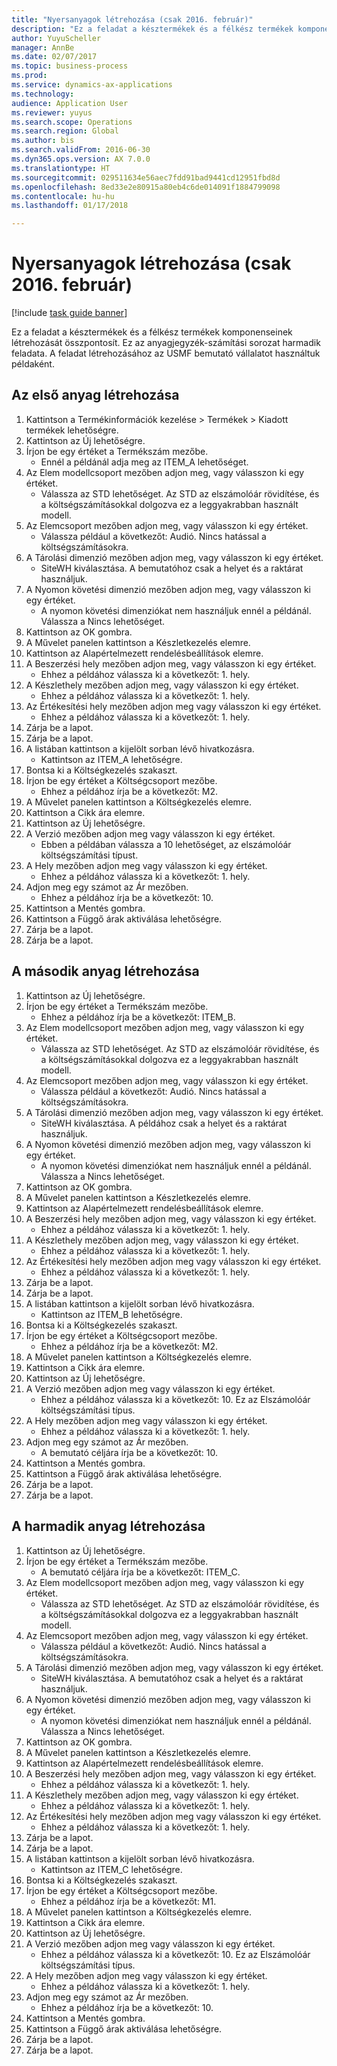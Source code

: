 ```yaml
--- 
title: "Nyersanyagok létrehozása (csak 2016. február)"
description: "Ez a feladat a késztermékek és a félkész termékek komponenseinek létrehozását összpontosít."
author: YuyuScheller
manager: AnnBe
ms.date: 02/07/2017
ms.topic: business-process
ms.prod: 
ms.service: dynamics-ax-applications
ms.technology: 
audience: Application User
ms.reviewer: yuyus
ms.search.scope: Operations
ms.search.region: Global
ms.author: bis
ms.search.validFrom: 2016-06-30
ms.dyn365.ops.version: AX 7.0.0
ms.translationtype: HT
ms.sourcegitcommit: 029511634e56aec7fdd91bad9441cd12951fbd8d
ms.openlocfilehash: 8ed33e2e80915a80eb4c6de014091f1884799098
ms.contentlocale: hu-hu
ms.lasthandoff: 01/17/2018

---
```

# <a name="create-raw-materials-february-2016-only"></a>Nyersanyagok létrehozása (csak 2016. február)

[!include [task guide banner](../../includes/task-guide-banner.md)]

Ez a feladat a késztermékek és a félkész termékek komponenseinek létrehozását összpontosít. Ez az anyagjegyzék-számítási sorozat harmadik feladata. A feladat létrehozásához az USMF bemutató vállalatot használtuk példaként.


## <a name="create-the-first-material"></a>Az első anyag létrehozása
1. Kattintson a Termékinformációk kezelése > Termékek > Kiadott termékek lehetőségre.
2. Kattintson az Új lehetőségre.
3. Írjon be egy értéket a Termékszám mezőbe.
    * Ennél a példánál adja meg az ITEM_A lehetőséget.  
4. Az Elem modellcsoport mezőben adjon meg, vagy válasszon ki egy értéket.
    * Válassza az STD lehetőséget. Az STD az elszámolóár rövidítése, és a költségszámításokkal dolgozva ez a leggyakrabban használt modell.  
5. Az Elemcsoport mezőben adjon meg, vagy válasszon ki egy értéket.
    * Válassza például a következőt: Audió. Nincs hatással a költségszámításokra.  
6. A Tárolási dimenzió mezőben adjon meg, vagy válasszon ki egy értéket.
    * SiteWH kiválasztása. A bemutatóhoz csak a helyet és a raktárat használjuk.  
7. A Nyomon követési dimenzió mezőben adjon meg, vagy válasszon ki egy értéket.
    * A nyomon követési dimenziókat nem használjuk ennél a példánál. Válassza a Nincs lehetőséget.  
8. Kattintson az OK gombra.
9. A Művelet panelen kattintson a Készletkezelés elemre.
10. Kattintson az Alapértelmezett rendelésbeállítások elemre.
11. A Beszerzési hely mezőben adjon meg, vagy válasszon ki egy értéket.
    * Ehhez a példához válassza ki a következőt: 1. hely.  
12. A Készlethely mezőben adjon meg, vagy válasszon ki egy értéket.
    * Ehhez a példához válassza ki a következőt: 1. hely.  
13. Az Értékesítési hely mezőben adjon meg vagy válasszon ki egy értéket.
    * Ehhez a példához válassza ki a következőt: 1. hely.  
14. Zárja be a lapot.
15. Zárja be a lapot.
16. A listában kattintson a kijelölt sorban lévő hivatkozásra.
    * Kattintson az ITEM_A lehetőségre.  
17. Bontsa ki a Költségkezelés szakaszt.
18. Írjon be egy értéket a Költségcsoport mezőbe.
    * Ehhez a példához írja be a következőt: M2.  
19. A Művelet panelen kattintson a Költségkezelés elemre.
20. Kattintson a Cikk ára elemre.
21. Kattintson az Új lehetőségre.
22. A Verzió mezőben adjon meg vagy válasszon ki egy értéket.
    * Ebben a példában válassza a 10 lehetőséget, az elszámolóár költségszámítási típust.  
23. A Hely mezőben adjon meg vagy válasszon ki egy értéket.
    * Ehhez a példához válassza ki a következőt: 1. hely.  
24. Adjon meg egy számot az Ár mezőben.
    * Ehhez a példához írja be a következőt: 10.  
25. Kattintson a Mentés gombra.
26. Kattintson a Függő árak aktiválása lehetőségre.
27. Zárja be a lapot.
28. Zárja be a lapot.

## <a name="create-the-second-material"></a>A második anyag létrehozása
1. Kattintson az Új lehetőségre.
2. Írjon be egy értéket a Termékszám mezőbe.
    * Ehhez a példához írja be a következőt: ITEM_B.  
3. Az Elem modellcsoport mezőben adjon meg, vagy válasszon ki egy értéket.
    * Válassza az STD lehetőséget. Az STD az elszámolóár rövidítése, és a költségszámításokkal dolgozva ez a leggyakrabban használt modell.  
4. Az Elemcsoport mezőben adjon meg, vagy válasszon ki egy értéket.
    * Válassza például a következőt: Audió. Nincs hatással a költségszámításokra.  
5. A Tárolási dimenzió mezőben adjon meg, vagy válasszon ki egy értéket.
    * SiteWH kiválasztása. A példához csak a helyet és a raktárat használjuk.  
6. A Nyomon követési dimenzió mezőben adjon meg, vagy válasszon ki egy értéket.
    * A nyomon követési dimenziókat nem használjuk ennél a példánál. Válassza a Nincs lehetőséget.  
7. Kattintson az OK gombra.
8. A Művelet panelen kattintson a Készletkezelés elemre.
9. Kattintson az Alapértelmezett rendelésbeállítások elemre.
10. A Beszerzési hely mezőben adjon meg, vagy válasszon ki egy értéket.
    * Ehhez a példához válassza ki a következőt: 1. hely.  
11. A Készlethely mezőben adjon meg, vagy válasszon ki egy értéket.
    * Ehhez a példához válassza ki a következőt: 1. hely.  
12. Az Értékesítési hely mezőben adjon meg vagy válasszon ki egy értéket.
    * Ehhez a példához válassza ki a következőt: 1. hely.  
13. Zárja be a lapot.
14. Zárja be a lapot.
15. A listában kattintson a kijelölt sorban lévő hivatkozásra.
    * Kattintson az ITEM_B lehetőségre.  
16. Bontsa ki a Költségkezelés szakaszt.
17. Írjon be egy értéket a Költségcsoport mezőbe.
    * Ehhez a példához írja be a következőt: M2.  
18. A Művelet panelen kattintson a Költségkezelés elemre.
19. Kattintson a Cikk ára elemre.
20. Kattintson az Új lehetőségre.
21. A Verzió mezőben adjon meg vagy válasszon ki egy értéket.
    * Ehhez a példához válassza ki a következőt: 10. Ez az Elszámolóár költségszámítási típus.  
22. A Hely mezőben adjon meg vagy válasszon ki egy értéket.
    * Ehhez a példához válassza ki a következőt: 1. hely.  
23. Adjon meg egy számot az Ár mezőben.
    * A bemutató céljára írja be a következőt: 10.  
24. Kattintson a Mentés gombra.
25. Kattintson a Függő árak aktiválása lehetőségre.
26. Zárja be a lapot.
27. Zárja be a lapot.

## <a name="create-the-third-material"></a>A harmadik anyag létrehozása
1. Kattintson az Új lehetőségre.
2. Írjon be egy értéket a Termékszám mezőbe.
    * A bemutató céljára írja be a következőt: ITEM_C.  
3. Az Elem modellcsoport mezőben adjon meg, vagy válasszon ki egy értéket.
    * Válassza az STD lehetőséget. Az STD az elszámolóár rövidítése, és a költségszámításokkal dolgozva ez a leggyakrabban használt modell.  
4. Az Elemcsoport mezőben adjon meg, vagy válasszon ki egy értéket.
    * Válassza például a következőt: Audió. Nincs hatással a költségszámításokra.  
5. A Tárolási dimenzió mezőben adjon meg, vagy válasszon ki egy értéket.
    * SiteWH kiválasztása. A bemutatóhoz csak a helyet és a raktárat használjuk.  
6. A Nyomon követési dimenzió mezőben adjon meg, vagy válasszon ki egy értéket.
    * A nyomon követési dimenziókat nem használjuk ennél a példánál. Válassza a Nincs lehetőséget.  
7. Kattintson az OK gombra.
8. A Művelet panelen kattintson a Készletkezelés elemre.
9. Kattintson az Alapértelmezett rendelésbeállítások elemre.
10. A Beszerzési hely mezőben adjon meg, vagy válasszon ki egy értéket.
    * Ehhez a példához válassza ki a következőt: 1. hely.  
11. A Készlethely mezőben adjon meg, vagy válasszon ki egy értéket.
    * Ehhez a példához válassza ki a következőt: 1. hely.  
12. Az Értékesítési hely mezőben adjon meg vagy válasszon ki egy értéket.
    * Ehhez a példához válassza ki a következőt: 1. hely.  
13. Zárja be a lapot.
14. Zárja be a lapot.
15. A listában kattintson a kijelölt sorban lévő hivatkozásra.
    * Kattintson az ITEM_C lehetőségre.  
16. Bontsa ki a Költségkezelés szakaszt.
17. Írjon be egy értéket a Költségcsoport mezőbe.
    * Ehhez a példához írja be a következőt: M1.  
18. A Művelet panelen kattintson a Költségkezelés elemre.
19. Kattintson a Cikk ára elemre.
20. Kattintson az Új lehetőségre.
21. A Verzió mezőben adjon meg vagy válasszon ki egy értéket.
    * Ehhez a példához válassza ki a következőt: 10. Ez az Elszámolóár költségszámítási típus.  
22. A Hely mezőben adjon meg vagy válasszon ki egy értéket.
    * Ehhez a példához válassza ki a következőt: 1. hely.  
23. Adjon meg egy számot az Ár mezőben.
    * Ehhez a példához írja be a következőt: 10.  
24. Kattintson a Mentés gombra.
25. Kattintson a Függő árak aktiválása lehetőségre.
26. Zárja be a lapot.
27. Zárja be a lapot.


